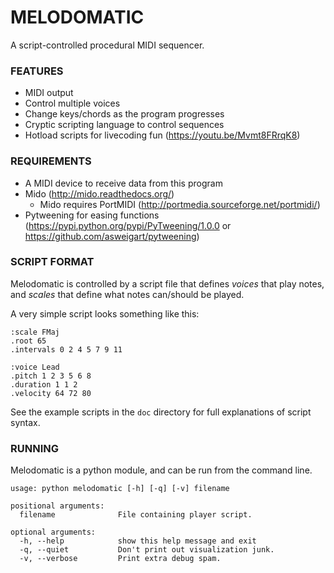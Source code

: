 # MELODOMATIC

A script-controlled procedural MIDI sequencer.

### FEATURES

* MIDI output
* Control multiple voices
* Change keys/chords as the program progresses
* Cryptic scripting language to control sequences
* Hotload scripts for livecoding fun (https://youtu.be/Mvmt8FRrqK8)


### REQUIREMENTS

* A MIDI device to receive data from this program
* Mido (http://mido.readthedocs.org/)
  * Mido requires PortMIDI (http://portmedia.sourceforge.net/portmidi/)
* Pytweening for easing functions (https://pypi.python.org/pypi/PyTweening/1.0.0 or https://github.com/asweigart/pytweening)


### SCRIPT FORMAT

Melodomatic is controlled by a script file that defines *voices* that play notes, and *scales* that define what notes can/should be played.

A very simple script looks something like this:
```
:scale FMaj
.root 65
.intervals 0 2 4 5 7 9 11

:voice Lead
.pitch 1 2 3 5 6 8
.duration 1 1 2
.velocity 64 72 80
```

See the example scripts in the `doc` directory for full explanations of script syntax.


### RUNNING

Melodomatic is a python module, and can be run from the command line.

```
usage: python melodomatic [-h] [-q] [-v] filename

positional arguments:
  filename              File containing player script.

optional arguments:
  -h, --help            show this help message and exit
  -q, --quiet           Don't print out visualization junk.
  -v, --verbose         Print extra debug spam.
```

